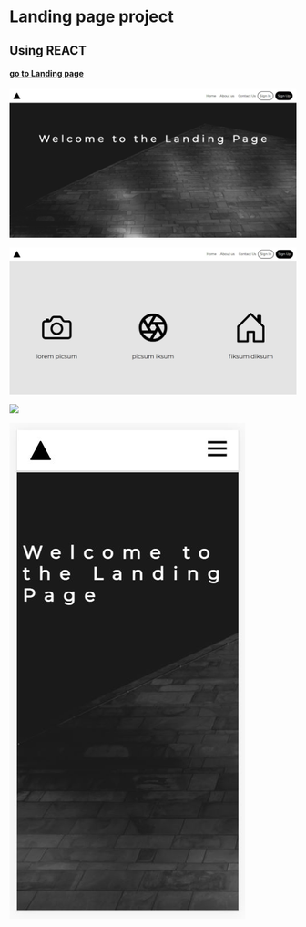 # Landing page project

## Using REACT

#### [go to Landing page](http://jozef-wolf.github.io/landing-page/)



![](design1.JPG)

![](design2.JPG)

![](design3.JPG)

![](mobiledesign.JPG)

